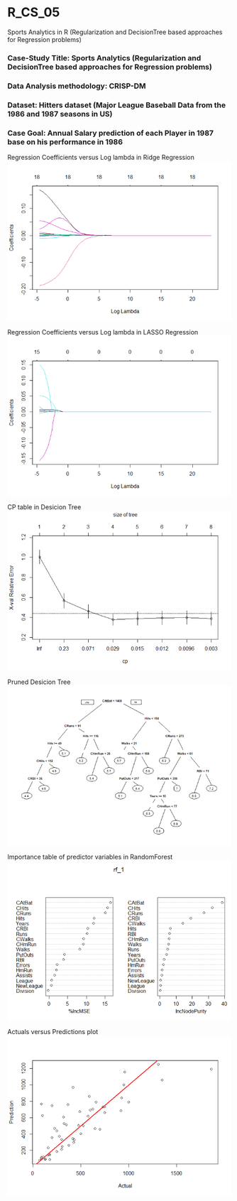 # R_CS_05
Sports Analytics in R (Regularization and DecisionTree based approaches for Regression problems)

### Case-Study Title: Sports Analytics (Regularization and DecisionTree based approaches for Regression problems)
### Data Analysis methodology: CRISP-DM
### Dataset: Hitters dataset (Major League Baseball Data from the 1986 and 1987 seasons in US)
### Case Goal: Annual Salary prediction of each Player in 1987 base on his performance in 1986

Regression Coefficients versus Log lambda in Ridge Regression
![CS_05_1](CS_05_1.png)

Regression Coefficients versus Log lambda in LASSO Regression
![CS_05_2](CS_05_2.png)

CP table in Desicion Tree
![CS_05_3](CS_05_3.png)

Pruned Desicion Tree
![CS_05_4](CS_05_4.png)

Importance table of predictor variables in RandomForest
![CS_05_5](CS_05_5.png)

Actuals versus Predictions plot
![CS_05_6](CS_05_6.png)
